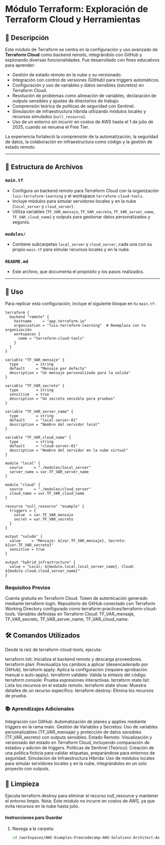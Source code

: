 # Módulo Terraform: Exploración de Terraform Cloud y Herramientas

## 📌 Descripción

Este módulo de Terraform se centra en la configuración y uso avanzado de **Terraform Cloud** como backend remoto, integrándolo con GitHub y explorando diversas funcionalidades. Fue desarrollado con fines educativos para aprender:

- Gestión de estado remoto en la nube y su versionado.
- Integración con control de versiones (GitHub) para triggers automáticos.
- Configuración y uso de variables y datos sensibles (secretos) en Terraform Cloud.
- Resolución de problemas como alineación de variables, declaración de outputs sensibles y ajustes de directorios de trabajo.
- Comprensión teórica de políticas de seguridad con Sentinel.
- Simulación de infraestructura híbrida utilizando módulos locales y recursos simulados (`null_resource`).
- Uso de un entorno sin incurrir en costos de AWS hasta el 1 de julio de 2025, cuando se renueva el Free Tier.

La experiencia fortaleció la comprensión de la automatización, la seguridad de datos, la colaboración en infraestructura como código y la gestión de estado remoto.

---

## 📁 Estructura de Archivos

### `main.tf`
- Configura un backend remoto para Terraform Cloud con la organización `luis-terraform-learning` y el workspace `terraform-cloud-tools`.
- Incluye módulos para simular servidores locales y en la nube (`local_server` y `cloud_server`).
- Utiliza variables (`TF_VAR_mensaje`, `TF_VAR_secreto`, `TF_VAR_server_name`, `TF_VAR_cloud_name`) y outputs para gestionar datos personalizados y seguros.

### `modules/`
- Contiene subcarpetas `local_server` y `cloud_server`, cada una con su propio `main.tf` para simular recursos locales y en la nube.

### `README.md`
- Este archivo, que documenta el propósito y los pasos realizados.

---

## 🚀 Uso

Para replicar esta configuración, incluye el siguiente bloque en tu `main.tf`:

```hcl
terraform {
  backend "remote" {
    hostname     = "app.terraform.io"
    organization = "luis-terraform-learning"  # Reemplaza con tu organización
    workspaces {
      name = "terraform-cloud-tools"
    }
  }
}

variable "TF_VAR_mensaje" {
  type        = string
  default     = "Mensaje por defecto"
  description = "Un mensaje personalizado para la salida"
}

variable "TF_VAR_secreto" {
  type        = string
  sensitive   = true
  description = "Un secreto sensible para pruebas"
}

variable "TF_VAR_server_name" {
  type        = string
  default     = "local-server-01"
  description = "Nombre del servidor local"
}

variable "TF_VAR_cloud_name" {
  type        = string
  default     = "cloud-server-01"
  description = "Nombre del servidor en la nube virtual"
}

module "local" {
  source     = "./modules/local_server"
  server_name = var.TF_VAR_server_name
}

module "cloud" {
  source     = "./modules/cloud_server"
  cloud_name = var.TF_VAR_cloud_name
}

resource "null_resource" "example" {
  triggers = {
    value  = var.TF_VAR_mensaje
    secret = var.TF_VAR_secreto
  }
}

output "saludo" {
  value     = "Mensaje: ${var.TF_VAR_mensaje}, Secreto: ${var.TF_VAR_secreto}"
  sensitive = true
}

output "hybrid_infrastructure" {
  value = "Local: ${module.local.local_server_name}, Cloud: ${module.cloud.cloud_server_name}"
}
```

### Requisitos Previos
Cuenta gratuita en Terraform Cloud.
Token de autenticación generado mediante terraform login.
Repositorio de GitHub conectado con Terraform Working Directory configurado como terraform-practices/terraform-cloud-tools.
Variables definidas en Terraform Cloud: TF_VAR_mensaje, TF_VAR_secreto, TF_VAR_server_name, TF_VAR_cloud_name.

## 🛠️ Comandos Utilizados
Desde la raíz de terraform-cloud-tools, ejecuta:

terraform init: Inicializa el backend remoto y descarga proveedores.
terraform plan: Previsualiza los cambios a aplicar (desencadenado por GitHub).
terraform apply: Aplica la configuración (requiere aprobación manual o auto-apply).
terraform validate: Valida la sintaxis del código.
terraform console: Prueba expresiones interactivas.
terraform state list: Lista los recursos en el estado remoto.
terraform state show: Muestra detalles de un recurso específico.
terraform destroy: Elimina los recursos de prueba.

### 📚 Aprendizajes Adicionales
Integración con GitHub: Automatización de planes y applies mediante triggers en la rama main.
Gestión de Variables y Secretos: Uso de variables personalizables (TF_VAR_mensaje) y protección de datos sensibles (TF_VAR_secreto) con outputs sensibles.
Estado Remoto: Visualización y versionado del estado en Terraform Cloud, incluyendo comparación de estados y adición de triggers.
Políticas de Sentinel (Teórico): Creación de una política ficticia para validar etiquetas, preparándose para entornos de seguridad.
Simulación de Infraestructura Híbrida: Uso de módulos locales para simular servidores locales y en la nube, integrándolos en un solo proyecto con outputs.

## 🧹 Limpieza
Ejecuta terraform destroy para eliminar el recurso null_resource y mantener el entorno limpio.
Nota: Este módulo no incurre en costos de AWS, ya que evita recursos en la nube hasta julio.

#### Instrucciones para Guardar
1. Navega a la carpeta:
   ```bash
   cd /workspaces/AWS-Examples-Freecodecamp-AWS-Solutions-Architect-Associate-Certification-/terraform-practices/terraform-cloud-tools
   ```
